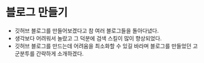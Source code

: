 ---
---

# 블로그 만들기

- 깃허브 블로그를 만들어보겠다고 참 여러 블로그들을 돌아다녔다.
- 생각보다 어려워서 놀랐고 그 덕분에 검색 스킬이 많이 향상되었다.
- 깃허브 블로그를 만드는데 어려움을 최소화할 수 있길 바라며 블로그를 만들었던 고군분투를 간략하게 소개하겠다.
